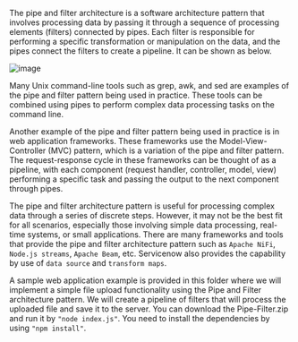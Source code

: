The pipe and filter architecture is a software architecture pattern that involves processing data by passing it through a sequence of processing elements (filters) connected by pipes. Each filter is responsible for performing a specific transformation or manipulation on the data, and the pipes connect the filters to create a pipeline. It can be shown as below.

![image](https://user-images.githubusercontent.com/43367262/233911409-a90c672d-c6fd-4a07-8917-80cc7efd574b.png)

Many Unix command-line tools such as grep, awk, and sed are examples of the pipe and filter pattern being used in practice. These tools can be combined using pipes to perform complex data processing tasks on the command line.

Another example of the pipe and filter pattern being used in practice is in web application frameworks. These frameworks use the Model-View-Controller (MVC) pattern, which is a variation of the pipe and filter pattern. The request-response cycle in these frameworks can be thought of as a pipeline, with each component (request handler, controller, model, view) performing a specific task and passing the output to the next component through pipes.

The pipe and filter architecture pattern is useful for processing complex data through a series of discrete steps. However, it may not be the best fit for all scenarios, especially those involving simple data processing, real-time systems, or small applications. There are many frameworks and tools that provide the pipe and filter architecture pattern such as `Apache NiFi`, `Node.js streams`, `Apache Beam`, etc. Servicenow also provides the capability by use of `data source` and `transform maps`. 

A sample web application example is provided in this folder where we will implement a simple file upload functionality using the Pipe and Filter architecture pattern. We will create a pipeline of filters that will process the uploaded file and save it to the server. You can download the Pipe-Filter.zip and run it by `"node index.js"`. You need to install the dependencies by using `"npm install"`.

